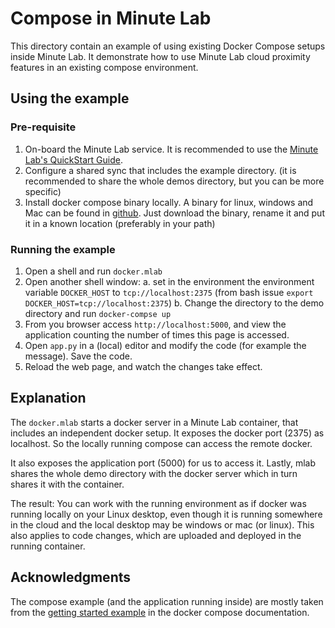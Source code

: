 Compose in Minute Lab
=====================

This directory contain an example of using existing Docker Compose setups inside Minute Lab.
It demonstrate how to use Minute Lab cloud proximity features in an existing compose environment.

## Using the example

### Pre-requisite

1. On-board the Minute Lab service. It is recommended to use the
   [Minute Lab's QuickStart Guide](http://docs.minutelab.io/user-guide/quickstart/).
2. Configure a shared sync that includes the example directory.
   (it is recommended to share the whole demos directory, but you can be more specific)
3. Install docker compose binary locally. A binary for linux, windows and Mac can be found in
   [github](https://github.com/docker/compose/releases). Just download the binary, rename it and put
   it in a known location (preferably in your path)

### Running the example

1. Open a shell and run `docker.mlab`
2. Open another shell window:
       a. set in the environment the environment variable `DOCKER_HOST` to `tcp://localhost:2375`
       (from bash issue `export DOCKER_HOST=tcp://localhost:2375`)
       b. Change the directory to the demo directory and run `docker-compse up`
3. From you browser access `http://localhost:5000`, and view the application
   counting the number of times this page is accessed.
4. Open `app.py` in a (local) editor and modify the code (for example the message). Save the code.
5. Reload the web page, and watch the changes take effect.

## Explanation

The `docker.mlab` starts a docker server in a Minute Lab container, that includes an independent docker setup.
It exposes the docker port (2375) as localhost. So the locally running compose can access
the remote docker.

It also exposes the application port (5000) for us to access it.
Lastly, mlab shares the whole demo directory with the docker server which in turn shares it with the container.

The result: You can work with the running environment as if docker was running locally on your Linux desktop, even though it is running somewhere in the cloud and the local desktop may be windows or mac (or linux). This also applies to code changes, which are uploaded and deployed in the running container.

## Acknowledgments

The compose example (and the application running inside) are mostly taken
from the [getting started example](https://docs.docker.com/compose/gettingstarted/)
in the docker compose documentation.
